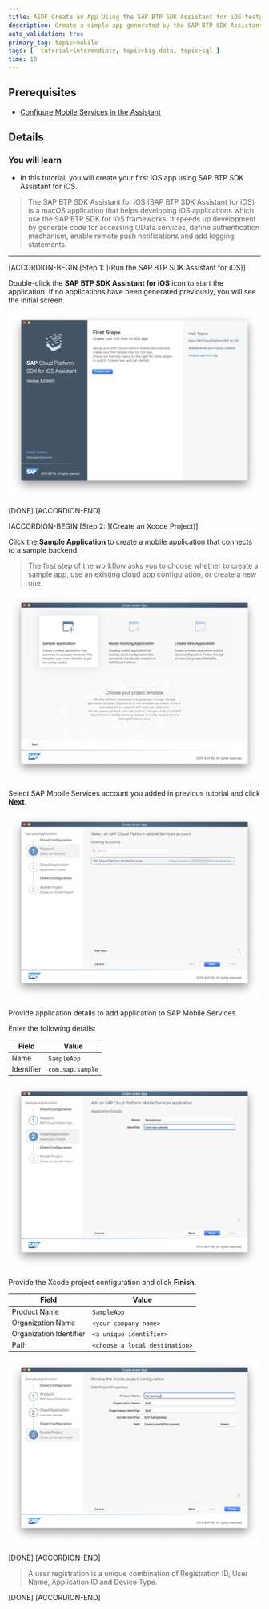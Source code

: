 ```yaml
---
title: ASDF Create an App Using the SAP BTP SDK Assistant for iOS testgreen25
description: Create a simple app generated by the SAP BTP SDK Assistant for iOS using the Sample OData service.
auto_validation: true
primary_tag: topic>mobile
tags: [  tutorial>intermediate, topic>big-data, topic>sql ]
time: 10
---
```


## Prerequisites  

- [Configure Mobile Services in the Assistant](hcp-create-trial-account)

## Details

### You will learn  

- In this tutorial, you will create your first iOS app using SAP BTP SDK Assistant for iOS.

>The SAP BTP SDK Assistant for iOS (SAP BTP SDK Assistant for iOS) is a macOS application that helps developing iOS applications which use the SAP BTP SDK for iOS frameworks. It speeds up development by generate code for accessing OData services, define authentication mechanism, enable remote push notifications and add logging statements.

---

[ACCORDION-BEGIN [Step 1: ](Run the SAP BTP SDK Assistant for iOS)]

Double-click the **SAP BTP SDK Assistant for iOS** icon to start the application. If no applications have been generated previously, you will see the initial screen.

![SAP BTP SDK Assistant for iOS](fiori-ios-hcpms-sdk-assistant-01.png)

[DONE]
[ACCORDION-END]

[ACCORDION-BEGIN [Step 2: ](Create an Xcode Project)]

Click the **Sample Application** to create a mobile application that connects to a sample backend.

>The first step of the workflow asks you to choose whether to create a sample app, use an existing cloud app configuration, or create a new one.

![SAP BTP SDK Assistant for iOS](fiori-ios-hcpms-sdk-assistant-02.png)

Select SAP Mobile Services account you added in previous tutorial and click **Next**.

![Project Properties](fiori-ios-hcpms-sdk-assistant-03.png)

Provide application details to add application to SAP Mobile Services.

Enter the following details:

| Field | Value |
|----|----|
| Name | `SampleApp` |
| Identifier | `com.sap.sample` |

![Project Properties](fiori-ios-hcpms-sdk-assistant-04.png)

Provide the Xcode project configuration and click **Finish**.

| Field | Value |
|----|----|
| Product Name | `SampleApp` |
| Organization Name | `<your company name>` |
| Organization Identifier | `<a unique identifier>` |
| Path | `<choose a local destination>` |

![Project Properties](fiori-ios-hcpms-sdk-assistant-05.png)

[DONE]
[ACCORDION-END]


>A user registration is a unique combination of Registration ID, User Name, Application ID and Device Type.

[DONE]
[ACCORDION-END]
